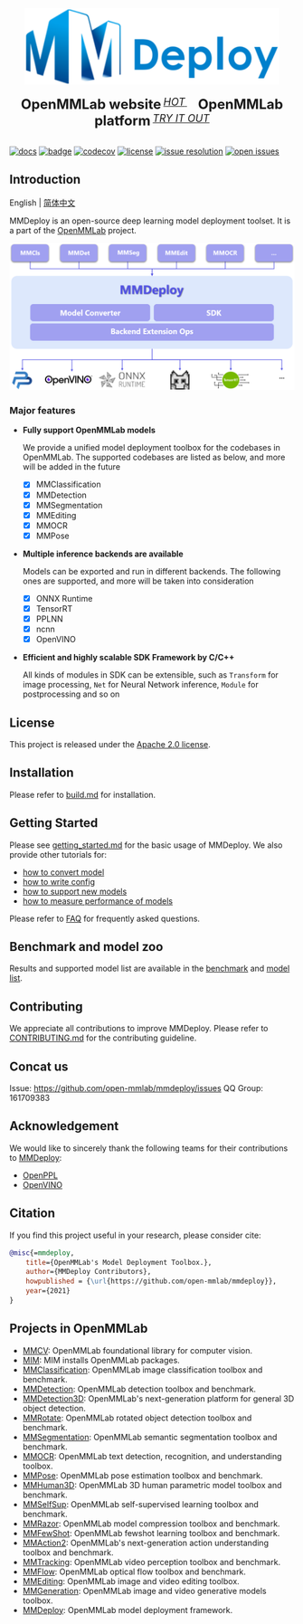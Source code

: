 <div align="center">
  <img src="resources/mmdeploy-logo.png" width="450"/>
  <div>&nbsp;</div>
  <div align="center">
    <b><font size="5">OpenMMLab website</font></b>
    <sup>
      <a href="https://openmmlab.com">
        <i><font size="4">HOT</font></i>
      </a>
    </sup>
    &nbsp;&nbsp;&nbsp;&nbsp;
    <b><font size="5">OpenMMLab platform</font></b>
    <sup>
      <a href="https://platform.openmmlab.com">
        <i><font size="4">TRY IT OUT</font></i>
      </a>
    </sup>
  </div>
  <div>&nbsp;</div>
</div>

[![docs](https://img.shields.io/badge/docs-latest-blue)](https://mmdeploy.readthedocs.io/en/latest/)
[![badge](https://github.com/open-mmlab/mmdeploy/workflows/build/badge.svg)](https://github.com/open-mmlab/mmdeploy/actions)
[![codecov](https://codecov.io/gh/open-mmlab/mmdeploy/branch/master/graph/badge.svg)](https://codecov.io/gh/open-mmlab/mmdeploy)
[![license](https://img.shields.io/github/license/open-mmlab/mmdeploy.svg)](https://github.com/open-mmlab/mmdeploy/blob/master/LICENSE)
[![issue resolution](https://isitmaintained.com/badge/resolution/open-mmlab/mmdeploy.svg)](https://github.com/open-mmlab/mmdeploy/issues)
[![open issues](https://isitmaintained.com/badge/open/open-mmlab/mmdeploy.svg)](https://github.com/open-mmlab/mmdeploy/issues)

## Introduction

English | [简体中文](README_zh-CN.md)

MMDeploy is an open-source deep learning model deployment toolset. It is
a part of the [OpenMMLab](https://openmmlab.com/) project.

<div align="center">
  <img src="resources/introduction.png" width="800"/>
</div>


### Major features

- **Fully support OpenMMLab models**

  We provide a unified model deployment toolbox for the codebases in OpenMMLab. The supported codebases are listed as below, and more will be added in the future
  - [x] MMClassification
  - [x] MMDetection
  - [x] MMSegmentation
  - [x] MMEditing
  - [x] MMOCR
  - [x] MMPose

- **Multiple inference backends are available**

  Models can be exported and run in different backends. The following ones are supported, and more will be taken into consideration
  - [x] ONNX Runtime
  - [x] TensorRT
  - [x] PPLNN
  - [x] ncnn
  - [x] OpenVINO

- **Efficient and highly scalable SDK Framework by C/C++**

    All kinds of modules in SDK can be extensible, such as `Transform` for image processing, `Net` for Neural Network inference, `Module` for postprocessing and so on

## License

This project is released under the [Apache 2.0 license](LICENSE).

## Installation

Please refer to [build.md](https://mmdeploy.readthedocs.io/en/latest/build.html) for installation.

## Getting Started

Please see [getting_started.md](https://mmdeploy.readthedocs.io/en/latest/get_started.html) for the basic usage of MMDeploy. We also provide other tutorials for:

- [how to convert model](https://mmdeploy.readthedocs.io/en/latest/tutorials/how_to_convert_model.html)
- [how to write config](https://mmdeploy.readthedocs.io/en/latest/tutorials/how_to_write_config.html)
- [how to support new models](https://mmdeploy.readthedocs.io/en/latest/tutorials/how_to_support_new_models.html)
- [how to measure performance of models](https://mmdeploy.readthedocs.io/en/latest/tutorials/how_to_measure_performance_of_models.html)

Please refer to [FAQ](https://mmdeploy.readthedocs.io/en/latest/faq.html) for frequently asked questions.

## Benchmark and model zoo

Results and supported model list are available in the [benchmark](https://mmdeploy.readthedocs.io/en/latest/benchmark.html) and [model list](https://mmdeploy.readthedocs.io/en/latest/supported_models.html).

## Contributing

We appreciate all contributions to improve MMDeploy. Please refer to [CONTRIBUTING.md](.github/CONTRIBUTING.md) for the contributing guideline.

## Concat us

Issue: https://github.com/open-mmlab/mmdeploy/issues
QQ Group: 161709383

## Acknowledgement

We would like to sincerely thank the following teams for their contributions to [MMDeploy](https://github.com/open-mmlab/mmdeploy):
- [OpenPPL](https://github.com/openppl-public)
- [OpenVINO](https://github.com/openvinotoolkit/openvino)

## Citation

If you find this project useful in your research, please consider cite:

```BibTeX
@misc{=mmdeploy,
    title={OpenMMLab's Model Deployment Toolbox.},
    author={MMDeploy Contributors},
    howpublished = {\url{https://github.com/open-mmlab/mmdeploy}},
    year={2021}
}
```

## Projects in OpenMMLab

- [MMCV](https://github.com/open-mmlab/mmcv): OpenMMLab foundational library for computer vision.
- [MIM](https://github.com/open-mmlab/mim): MIM installs OpenMMLab packages.
- [MMClassification](https://github.com/open-mmlab/mmclassification): OpenMMLab image classification toolbox and benchmark.
- [MMDetection](https://github.com/open-mmlab/mmdetection): OpenMMLab detection toolbox and benchmark.
- [MMDetection3D](https://github.com/open-mmlab/mmdetection3d): OpenMMLab's next-generation platform for general 3D object detection.
- [MMRotate](https://github.com/open-mmlab/mmrotate): OpenMMLab rotated object detection toolbox and benchmark.
- [MMSegmentation](https://github.com/open-mmlab/mmsegmentation): OpenMMLab semantic segmentation toolbox and benchmark.
- [MMOCR](https://github.com/open-mmlab/mmocr): OpenMMLab text detection, recognition, and understanding toolbox.
- [MMPose](https://github.com/open-mmlab/mmpose): OpenMMLab pose estimation toolbox and benchmark.
- [MMHuman3D](https://github.com/open-mmlab/mmhuman3d): OpenMMLab 3D human parametric model toolbox and benchmark.
- [MMSelfSup](https://github.com/open-mmlab/mmselfsup): OpenMMLab self-supervised learning toolbox and benchmark.
- [MMRazor](https://github.com/open-mmlab/mmrazor): OpenMMLab model compression toolbox and benchmark.
- [MMFewShot](https://github.com/open-mmlab/mmfewshot): OpenMMLab fewshot learning toolbox and benchmark.
- [MMAction2](https://github.com/open-mmlab/mmaction2): OpenMMLab's next-generation action understanding toolbox and benchmark.
- [MMTracking](https://github.com/open-mmlab/mmtracking): OpenMMLab video perception toolbox and benchmark.
- [MMFlow](https://github.com/open-mmlab/mmflow): OpenMMLab optical flow toolbox and benchmark.
- [MMEditing](https://github.com/open-mmlab/mmediting): OpenMMLab image and video editing toolbox.
- [MMGeneration](https://github.com/open-mmlab/mmgeneration): OpenMMLab image and video generative models toolbox.
- [MMDeploy](https://github.com/open-mmlab/mmdeploy): OpenMMLab model deployment framework.
